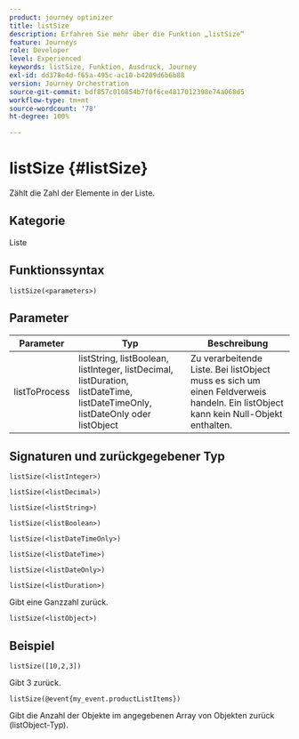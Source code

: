 ```yaml
---
product: journey optimizer
title: listSize
description: Erfahren Sie mehr über die Funktion „listSize“
feature: Journeys
role: Developer
level: Experienced
keywords: listSize, Funktion, Ausdruck, Journey
exl-id: dd378e4d-f65a-495c-ac10-b4209d6b6b88
version: Journey Orchestration
source-git-commit: bdf857c010854b7f0f6ce4817012398e74a068d5
workflow-type: tm+mt
source-wordcount: '78'
ht-degree: 100%

---
```


# listSize {#listSize}

Zählt die Zahl der Elemente in der Liste.

## Kategorie

Liste

## Funktionssyntax

`listSize(<parameters>)`

## Parameter

| Parameter | Typ | Beschreibung |
|-----------|------------------|------------------|
| listToProcess | listString, listBoolean, listInteger, listDecimal, listDuration, listDateTime, listDateTimeOnly, listDateOnly oder listObject | Zu verarbeitende Liste. Bei listObject muss es sich um einen Feldverweis handeln. Ein listObject kann kein Null-Objekt enthalten. |

## Signaturen und zurückgegebener Typ

`listSize(<listInteger>)`

`listSize(<listDecimal>)`

`listSize(<listString>)`

`listSize(<listBoolean>)`

`listSize(<listDateTimeOnly>)`

`listSize(<listDateTime>)`

`listSize(<listDateOnly>)`

`listSize(<listDuration>)`

Gibt eine Ganzzahl zurück.

`listSize(<listObject>)`

## Beispiel

`listSize([10,2,3])`

Gibt 3 zurück.

`listSize(@event{my_event.productListItems})`

Gibt die Anzahl der Objekte im angegebenen Array von Objekten zurück (listObject-Typ).
